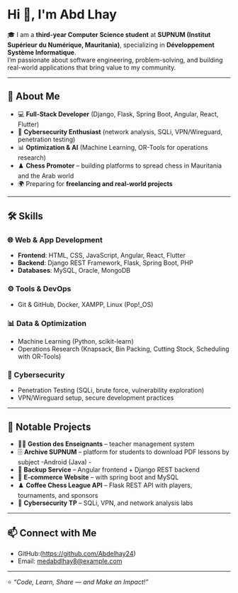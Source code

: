 # Hi 👋, I'm Abd Lhay  

🎓 I am a **third-year Computer Science student** at **SUPNUM (Institut Supérieur du Numérique, Mauritania)**, specializing in **Développement Système Informatique**.  
I’m passionate about software engineering, problem-solving, and building real-world applications that bring value to my community.  

---

## 🚀 About Me
- 💻 **Full-Stack Developer** (Django, Flask, Spring Boot, Angular, React, Flutter)  
- 🔐 **Cybersecurity Enthusiast** (network analysis, SQLi, VPN/Wireguard, penetration testing)  
- 📊 **Optimization & AI** (Machine Learning, OR-Tools for operations research)  
- ♟️ **Chess Promoter** – building platforms to spread chess in Mauritania and the Arab world  
- 🌍 Preparing for **freelancing and real-world projects**  

---

## 🛠️ Skills

### 🌐 Web & App Development
- **Frontend**: HTML, CSS, JavaScript, Angular, React, Flutter  
- **Backend**: Django REST Framework, Flask, Spring Boot, PHP  
- **Databases**: MySQL, Oracle, MongoDB  

### ⚙️ Tools & DevOps
- Git & GitHub, Docker, XAMPP, Linux (Pop!_OS)  

### 📊 Data & Optimization
- Machine Learning (Python, scikit-learn)  
- Operations Research (Knapsack, Bin Packing, Cutting Stock, Scheduling with OR-Tools)  

### 🔐 Cybersecurity
- Penetration Testing (SQLi, brute force, vulnerability exploration)  
- VPN/Wireguard setup, secure development practices  

---

## 📂 Notable Projects
- 👨‍🏫 **Gestion des Enseignants** – teacher management system  
- 🗄️ **Archive SUPNUM** – platform for students to download PDF lessons by subject -Android (Java)  - 
- 💾 **Backup Service** – Angular frontend + Django REST backend  
- 🛒 **E-commerce Website** – with spring boot and MySQL 
- ♟️ **Coffee Chess League API** – Flask REST API with players, tournaments, and sponsors  
- 🔐 **Cybersecurity TP** – SQLi, VPN, and network analysis labs  

---

## 📫 Connect with Me
- GitHub:(https://github.com/Abdelhay24)  
- Email: medabdlhay8@example.com  

---

⭐️ *“Code, Learn, Share — and Make an Impact!”*  

